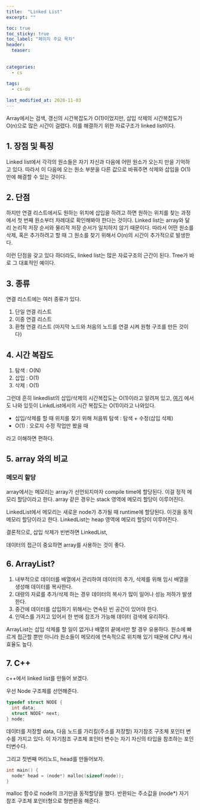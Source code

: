 ```yaml
---
title:  "Linked List"
excerpt: ""

toc: true
toc_sticky: true
toc_label: "페이지 주요 목차"
header:
  teaser: 
  
  
categories:
  - cs
  
tags:
  - cs-ds
  
last_modified_at: 2020-11-03
---
```


Array에서는 검색, 갱신의 시간복잡도가 O(1)이었지만, 삽입 삭제의 시간복잡도가 O(n)으로 많은 시간이 걸렸다. 이를 해결하기 위한 자료구조가 linked list이다.

## 1. 장점 및 특징

Linked list에서 각각의 원소들은 자기 자신과 다음에 어떤 원소가 오는지 만을 기억하고 있다. 따라서 이 다음에 오는 원소 부분을
다른 값으로 바꿔주면 삭제와 삽입을 O(1)만에 해결할 수 있는 것이다.

## 2. 단점

하지만 연결 리스트에서도 원하는 위치에 삽입을 하려고 하면 원하는 위치를 찾는 과정에서 첫 번째 원소부터 차례대로 확인해봐야 한다는 것이다.
Linked list는 array와 달리 논리적 저장 순서와 물리적 저장 순서가 일치하지 않기 때문이다. 따라서 어떤 원소를 삭제, 혹은 추가하려고 할 때
그 원소를 찾기 위해서 O(n)의 시간이 추가적으로 발생한다.

이런 단점을 갖고 있다 하더라도, linked list는 많은 자료구조의 근간이 된다. Tree가 바로 그 대표적인 예이다.

## 3. 종류

연결 리스트에는 여러 종류가 있다.

1. 단일 연결 리스트
2. 이중 연결 리스트
3. 환형 연결 리스트 (마지막 노드와 처음의 노드를 연결 시켜 원형 구조를 만든 것이다)

## 4. 시간 복잡도

1. 탐색 : O(N)
2. 삽입 : O(1)
3. 삭제 : O(1)

그런데 흔히 linkedlist의 삽입/삭제의 시간복잡도는 O(1)이라고 알려져 있고, [여기](https://okky.kr/article/536061) 에서도 나와 있듯이
LinkdList에서의 시간 복잡도는 O(1)이라고 나와있다. 

* 삽입/삭제를 할 때 위치를 찾기 위해 처음붜 탐색 : 탐색 + 수정(삽입 삭제)
* O(1) : 오로지 수정 작업만 봤을 때

라고 이해하면 편하다.

## 5. array 와의 비교

### 메모리 할당

array에서는 메모리는 array가 선언되지마자 compile time에 할당된다. 이걸 정적 메모리 할당이라고 한다.
array 같은 경우는 stack 영역에 메모리 할당이 이루어진다.

LinkedList에서 메모리는 새로운 node가 추가될 때 runtime에 할당된다. 이것을 동적 메모리 할당이라고 한다.
LinkedList는 heap 영역에 메모리 할당이 이루어진다.

결론적으로, 삽입 삭제가 빈번하면 LinkedList, 

데이터의 접근이 중요하면 array를 사용하는 것이 좋다.

## 6. ArrayList?

1. 내부적으로 데이터를 배열에서 관리하여 데이터의 추가, 삭제를 위해 임시 배열을 생성해 데이터를 복사한다.
2. 대량의 자료를 추가/삭제 하는 경우 데이터의 복사가 많이 일어나 성능 저하가 발생한다.
3. 중간에 데이터를 삽입하기 위해서는 연속된 빈 공간이 있어야 한다.
4. 인덱스를 가지고 있어서 한 번에 참조가 가능해 데이터 검색에 유리하다.

ArrayList는 삽입 삭제를 할 일이 없거나 배열의 끝에서만 할 경우 유용하다. 원소에 빠르게 접근할 뿐만 아니라 원소들이 메모리에
연속적으로 위치해 있기 때문에 CPU 캐시 효율도 높다.

## 7. C++

c++에서 linked list를 만들어 보겠다.

우선 Node 구조체를 선언해준다.

```c++
typedef struct NODE {
  int data;
  struct NODE* next;
} node;
```

데이터를 저장할 data, 다음 노드를 가리킬(주소를 저장할) 자기참조 구조체 포인터 변수를 가지고 있다.
이 자기참조 구조체 포인터 변수는 자기 자신의 타입을 참조하는 포인터변수다.

그리고 첫번째 머리노드, head를 만들어보자.

```c++
int main() {
  node* head = (node*) malloc(sizeof(node));
}
```

malloc 함수로 node의 크기만큼 동적할당을 했다. 반환되는 주소값을 (node*) 자기 참조 구조체 포인터형으로 형변환을 해준다.


